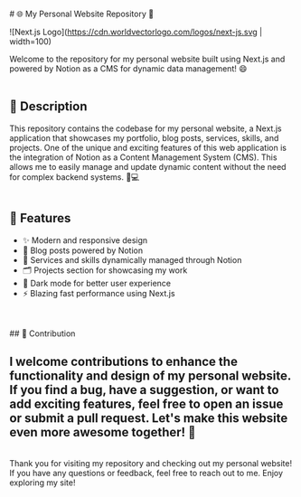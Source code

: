 <br>
# 🌐 My Personal Website Repository 🚀

![Next.js Logo](https://cdn.worldvectorlogo.com/logos/next-js.svg | width=100)

Welcome to the repository for my personal website built using Next.js and powered by Notion as a CMS for dynamic data management! 😄
<br>
<br>
## 📄 Description

This repository contains the codebase for my personal website, a Next.js application that showcases my portfolio, blog posts, services, skills, and projects. One of the unique and exciting features of this web application is the integration of Notion as a Content Management System (CMS). This allows me to easily manage and update dynamic content without the need for complex backend systems. 📝💻
<br>
<br>
## 🚀 Features

- ✨ Modern and responsive design
- 📝 Blog posts powered by Notion
- 💼 Services and skills dynamically managed through Notion
- 🗂️ Projects section for showcasing my work
- 🌙 Dark mode for better user experience
- ⚡ Blazing fast performance using Next.js
<br>
<br>
## 🤝 Contribution

I welcome contributions to enhance the functionality and design of my personal website. If you find a bug, have a suggestion, or want to add exciting features, feel free to open an issue or submit a pull request. Let's make this website even more awesome together! 🙌
<br>
---
<br>
Thank you for visiting my repository and checking out my personal website! If you have any questions or feedback, feel free to reach out to me. Enjoy exploring my site!
